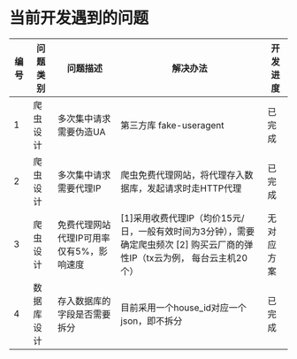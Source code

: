 # 当前开发遇到的问题

编号 | 问题类别 | 问题描述 | 解决办法 | 开发进度
--- | --- | --- | --- | ---
1 | 爬虫设计 | 多次集中请求需要伪造UA | 第三方库 fake-useragent | 已完成
2 | 爬虫设计 | 多次集中请求需要代理IP | 爬虫免费代理网站，将代理存入数据库，发起请求时走HTTP代理 | 已完成
3 | 爬虫设计 | 免费代理网站代理IP可用率仅有5%，影响速度 | [1]采用收费代理IP（均价15元/日，一般有效时间为3分钟），需要确定爬虫频次 [2] 购买云厂商的弹性IP（tx云为例， 每台云主机20个） | 无对应方案
4 | 数据库设计 | 存入数据库的字段是否需要拆分 | 目前采用一个house_id对应一个json，即不拆分 | 已完成